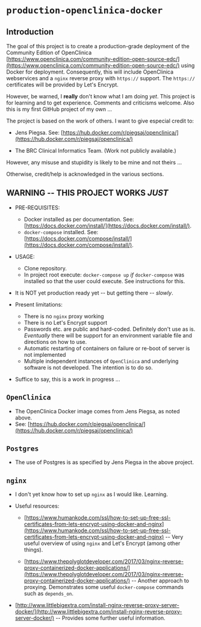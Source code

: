# `production-openclinica-docker`

## Introduction

The goal of this project is to create a production-grade deployment of the Community Edition of OpenClinica [https://www.openclinica.com/community-edition-open-source-edc/](https://www.openclinica.com/community-edition-open-source-edc/) using Docker for deployment. Consequently, this will include OpenClinica webservices and a `nginx` reverse proxy with `https://` support. The `https://` certificates will be provided by Let's Encrypt.

However, be warned, I **really** don't know what I am doing *yet*. This project is for learning and to get experience. Comments and criticisms welcome. Also this is my first GitHub project of my own ...

The project is based on the work of others. I want to give especial credit to:

- Jens Piegsa. See: [https://hub.docker.com/r/piegsaj/openclinica/](https://hub.docker.com/r/piegsaj/openclinica/)

- The BRC Clinical Informatics Team. (Work not publicly available.)

However, any misuse and stupidity is likely to be mine and not theirs ...

Otherwise, credit/help is acknowledged in the various sections.

## **WARNING** -- THIS PROJECT WORKS *JUST*

- PRE-REQUISITES:
  - Docker installed as per documentation. See: [https://docs.docker.com/install/](https://docs.docker.com/install/).
  - `docker-compose` installed. See: [https://docs.docker.com/compose/install/](https://docs.docker.com/compose/install/).
- USAGE:
  - Clone repository.
  - In project root execute: `docker-compose up` *if* `docker-compose` was installed so that the user could execute. See instructions for this.

- It is NOT yet production ready yet -- but getting there -- *slowly*.
- Present limitations:
  - There is no `nginx` proxy working
  - There is no Let's Encrypt support
  - Passwords etc. are public and hard-coded. Definitely don't use as is. *Eventually* there will be support for an environment variable file and directions on how to use.
  - Automatic restarting of containers on failure or re-boot of server is not implemented
  - Multiple independent instances of `OpenClinica` and underlying software is not developed. The intention is to do so.

- Suffice to say, this is a work in progress ...

## `OpenClinica`

- The OpenClinica Docker image comes from Jens Piegsa, as noted above.
- See: [https://hub.docker.com/r/piegsaj/openclinica/](https://hub.docker.com/r/piegsaj/openclinica/)

## `Postgres`

- The use of Postgres is as specified by Jens Piegsa in the above project.

## `nginx`

- I don't yet know how to set up `nginx` as I would like. Learning.
- Useful resources:
  - [https://www.humankode.com/ssl/how-to-set-up-free-ssl-certificates-from-lets-encrypt-using-docker-and-nginx](https://www.humankode.com/ssl/how-to-set-up-free-ssl-certificates-from-lets-encrypt-using-docker-and-nginx)  -- Very useful overview of using `nginx` and Let's Encrypt (among other things).

  - [https://www.thepolyglotdeveloper.com/2017/03/nginx-reverse-proxy-containerized-docker-applications/](https://www.thepolyglotdeveloper.com/2017/03/nginx-reverse-proxy-containerized-docker-applications/)  -- Another approach to proxying. Demonstrates some useful `docker-compose` commands such as `depends_on`.

- [http://www.littlebigextra.com/install-nginx-reverse-proxy-server-docker/](http://www.littlebigextra.com/install-nginx-reverse-proxy-server-docker/)  -- Provides some further useful information.
  